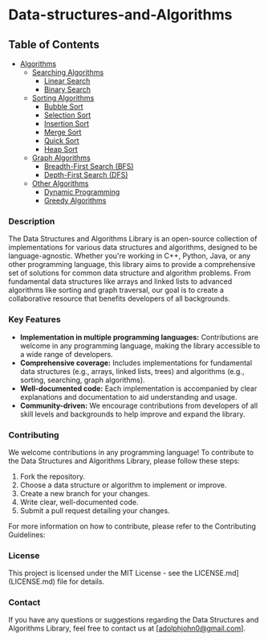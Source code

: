 # Data-structures-and-Algorithms

## Table of Contents

* [Algorithms](#algorithms)
     * [Searching Algorithms](searching-algorithms)
        * [Linear Search](linear-search)
        * [Binary Search](#binary-search)
    * [Sorting Algorithms](#sorting-algorithms)
        * [Bubble Sort](#bubble-sort)
        * [Selection Sort](#selection-sort)
        * [Insertion Sort](#insertion-sort)
        * [Merge Sort](#merge-sort)
        * [Quick Sort](#quick-sort)
        * [Heap Sort](#heap-sort)
    * [Graph Algorithms](#graph-algorithms)
        * [Breadth-First Search (BFS)](#breadth-first-search-bfs)
        * [Depth-First Search (DFS)](#depth-first-search-dfs)
    * [Other Algorithms](#other-algorithms)
        * [Dynamic Programming](#dynamic-programming)
        * [Greedy Algorithms](#greedy-algorithms)



### Description

The Data Structures and Algorithms Library is an open-source collection of implementations for various data structures and algorithms, designed to be language-agnostic. Whether you're working in C++, Python, Java, or any other programming language, this library aims to provide a comprehensive set of solutions for common data structure and algorithm problems. From fundamental data structures like arrays and linked lists to advanced algorithms like sorting and graph traversal, our goal is to create a collaborative resource that benefits developers of all backgrounds.

### Key Features

* **Implementation in multiple programming languages:** Contributions are welcome in any programming language, making the library accessible to a wide range of developers.
* **Comprehensive coverage:** Includes implementations for fundamental data structures (e.g., arrays, linked lists, trees) and algorithms (e.g., sorting, searching, graph algorithms).
* **Well-documented code:** Each implementation is accompanied by clear explanations and documentation to aid understanding and usage.
* **Community-driven:** We encourage contributions from developers of all skill levels and backgrounds to help improve and expand the library.

### Contributing

We welcome contributions in any programming language! To contribute to the Data Structures and Algorithms Library, please follow these steps:

1. Fork the repository.
2. Choose a data structure or algorithm to implement or improve.
3. Create a new branch for your changes.
4. Write clear, well-documented code.
5. Submit a pull request detailing your changes.

For more information on how to contribute, please refer to the Contributing Guidelines: 

### License

This project is licensed under the MIT License - see the LICENSE.md](LICENSE.md)  file for details.

### Contact

If you have any questions or suggestions regarding the Data Structures and Algorithms Library, feel free to contact us at  [adolphjohn0@gmail.com].
